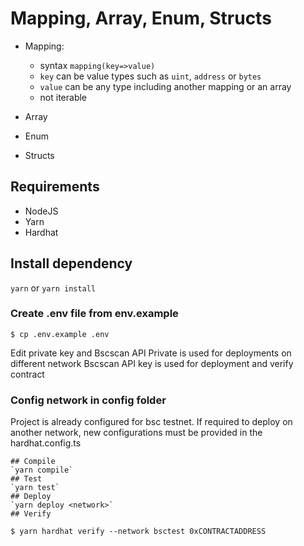 # Mapping, Array, Enum, Structs

- Mapping:

  - syntax `mapping(key=>value)`
  - `key` can be value types such as `uint`, `address` or `bytes`
  - `value` can be any type including another mapping or an array
  - not iterable

- Array
- Enum
- Structs

## Requirements

- NodeJS
- Yarn
- Hardhat

## Install dependency

`yarn` or `yarn install`

### Create .env file from env.example

```
$ cp .env.example .env
```

Edit private key and Bscscan API
Private is used for deployments on different network
Bscscan API key is used for deployment and verify contract

### Config network in config folder

Project is already configured for bsc testnet.
If required to deploy on another network, new configurations must be provided in the hardhat.config.ts

```shell
## Compile
`yarn compile`
## Test
`yarn test`
## Deploy
`yarn deploy <network>`
## Verify
```

```
$ yarn hardhat verify --network bsctest 0xCONTRACTADDRESS
```
